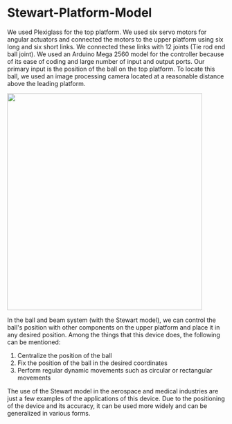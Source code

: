 # Stewart-Platform-Model

We used Plexiglass for the top platform. We used six servo motors for angular actuators and connected the motors to the upper platform using six long and six short links. We connected these links with 12 joints (Tie rod end ball joint). We used an Arduino Mega 2560 model for the controller because of its ease of coding and large number of input and output ports. Our primary input is the position of the ball on the top platform. To locate this ball, we used an image processing camera located at a reasonable distance above the leading platform.

<img src="https://github.com/user-attachments/assets/31272fb1-a447-494b-a86d-9c18dd6889b0" width="450" height="500" />

       
In the ball and beam system (with the Stewart model), we can control the ball's position with other components on the upper platform and place it in any desired position. Among the things that this device does, the following can be mentioned:
  1. Centralize the position of the ball
  2. Fix the position of the ball in the desired coordinates
  3. Perform regular dynamic movements such as circular or rectangular movements

The use of the Stewart model in the aerospace and medical industries are just a few examples of the applications of this device. Due to the positioning of the device and its accuracy, it can be used more widely and can be generalized in various forms.

